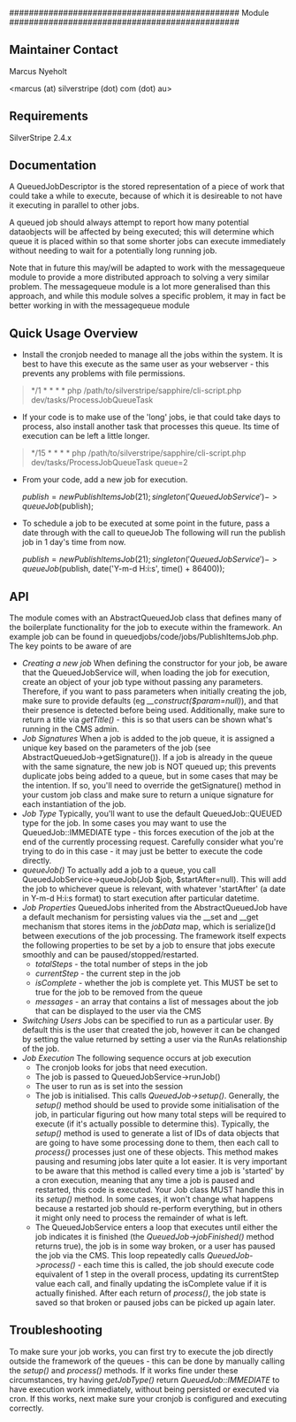###############################################
Module
###############################################

Maintainer Contact
-----------------------------------------------
Marcus Nyeholt

<marcus (at) silverstripe (dot) com (dot) au>

Requirements
-----------------------------------------------
SilverStripe 2.4.x

Documentation
-----------------------------------------------

A QueuedJobDescriptor is the stored representation of a piece of work that could take a while to execute,
because of which it is desireable to not have it executing in parallel to other jobs.

A queued job should always attempt to report how many potential dataobjects will be affected by being executed;
this will determine which queue it is placed within so that some shorter jobs can execute immediately without needing
to wait for a potentially long running job.

Note that in future this may/will be adapted to work with the messagequeue module to provide a more distributed
approach to solving a very similar problem. The messagequeue module is a lot more generalised than this approach,
and while this module solves a specific problem, it may in fact be better working in with the messagequeue module


Quick Usage Overview
-----------------------------------------------

* Install the cronjob needed to manage all the jobs within the system. It is best to have this execute as the
same user as your webserver - this prevents any problems with file permissions.

> */1 * * * * php /path/to/silverstripe/sapphire/cli-script.php dev/tasks/ProcessJobQueueTask

* If your code is to make use of the 'long' jobs, ie that could take days to process, also install another task
that processes this queue. Its time of execution can be left a little longer.

> */15 * * * * php /path/to/silverstripe/sapphire/cli-script.php dev/tasks/ProcessJobQueueTask queue=2

* From your code, add a new job for execution.

	$publish = new PublishItemsJob(21);
	singleton('QueuedJobService')->queueJob($publish);

* To schedule a job to be executed at some point in the future, pass a date through with the call to queueJob
The following will run the publish job in 1 day's time from now. 

	$publish = new PublishItemsJob(21);
	singleton('QueuedJobService')->queueJob($publish, date('Y-m-d H:i:s', time() + 86400));

API
-----------------------------------------------

The module comes with an AbstractQueuedJob class that defines many of the boilerplate functionality for the
job to execute within the framework. An example job can be found in queuedjobs/code/jobs/PublishItemsJob.php.
The key points to be aware of are

* _Creating a new job_ When defining the constructor for your job, be aware that the QueuedJobService will, when
loading the job for execution, create an object of your job type without passing any parameters. Therefore,
if you want to pass parameters when initially creating the job, make sure to provide defaults
(eg *__construct($param=null)*), and that their presence is detected before being used. Additionally, make sure
to return a title via *getTitle()* - this is so that users can be shown what's running in the CMS admin.
* _Job Signatures_ When a job is added to the job queue, it is assigned a unique key based on the parameters of the job
(see AbstractQueuedJob->getSignature()). If a job is already in the queue with the same signature, the new job
is NOT queued up; this prevents duplicate jobs being added to a queue, but in some cases that may be the
intention. If so, you'll need to override the getSignature() method in your custom job class and make sure
to return a unique signature for each instantiation of the job.
* _Job Type_ Typically, you'll want to use the default QueuedJob::QUEUED type for the job. In some cases you may
want to use the QueuedJob::IMMEDIATE type - this forces execution of the job at the end of the currently
processing request. Carefully consider what you're trying to do in this case - it may just be better to
execute the code directly.
* _queueJob()_ To actually add a job to a queue, you call QueuedJobService->queueJob(Job $job, $startAfter=null).
This will add the job to whichever queue is relevant, with whatever 'startAfter' (a date in Y-m-d H:i:s format)
to start execution after particular datetime.
* _Job Properties_ QueuedJobs inherited from the AbstractQueuedJob have a default mechanism for persisting values via 
the __set and __get mechanism that stores items in the *jobData* map, which is serialize()d between executions of
the job processing. The framework itself expects the following properties to be set by a job to ensure that jobs
execute smoothly and can be paused/stopped/restarted.
  * *totalSteps* - the total number of steps in the job
  * *currentStep* - the current step in the job
  * *isComplete* - whether the job is complete yet. This MUST be set to true for the job to be removed from the queue
  * *messages* - an array that contains a list of messages about the job that can be displayed to the user via the CMS
* _Switching Users_ Jobs can be specified to run as a particular user. By default this is the user that created
the job, however it can be changed by setting the value returned by setting a user via the RunAs
relationship of the job.
* _Job Execution_ The following sequence occurs at job execution
  * The cronjob looks for jobs that need execution.
  * The job is passed to QueuedJobService->runJob()
  * The user to run as is set into the session
  * The job is initialised. This calls *QueuedJob->setup()*. Generally, the *setup()* method should be used to provide
some initialisation of the job, in particular figuring out how many total steps will be required to execute (if it's
actually possible to determine this). Typically, the *setup()* method is used to generate a list of IDs of data 
objects that are going to have some processing done to them, then each call to *process()* processes just one of
these objects. This method makes pausing and resuming jobs later quite a lot easier.
It is very important to be aware that this method is called every time a job is 'started' by a cron execution,
meaning that any time a job is paused and restarted, this code is executed. Your Job class MUST handle this in its
*setup()* method. In some cases, it won't change what happens because a restarted job should re-perform everything,
but in others it might only need to process the remainder of what is left.
  * The QueuedJobService enters a loop that executes until either the job indicates it is finished
(the  *QueuedJob->jobFinished()* method returns true), the job is in some way broken, or a user has paused the job
via the CMS. This loop repeatedly calls *QueuedJob->process()* - each time this is called, the job should execute
code equivalent of 1 step in the overall process, updating its currentStep value each call, and finally updating
the isComplete value if it is actually finished. After each return of *process()*, the job state is saved so that
broken or paused jobs can be picked up again later.

Troubleshooting
-----------------------------------------------

To make sure your job works, you can first try to execute the job directly outside the framework of the
queues - this can be done by manually calling the *setup()* and *process()* methods. If it works fine
under these circumstances, try having *getJobType()* return *QueuedJob::IMMEDIATE* to have execution
work immediately, without being persisted or executed via cron. If this works, next make sure your
cronjob is configured and executing correctly. 
